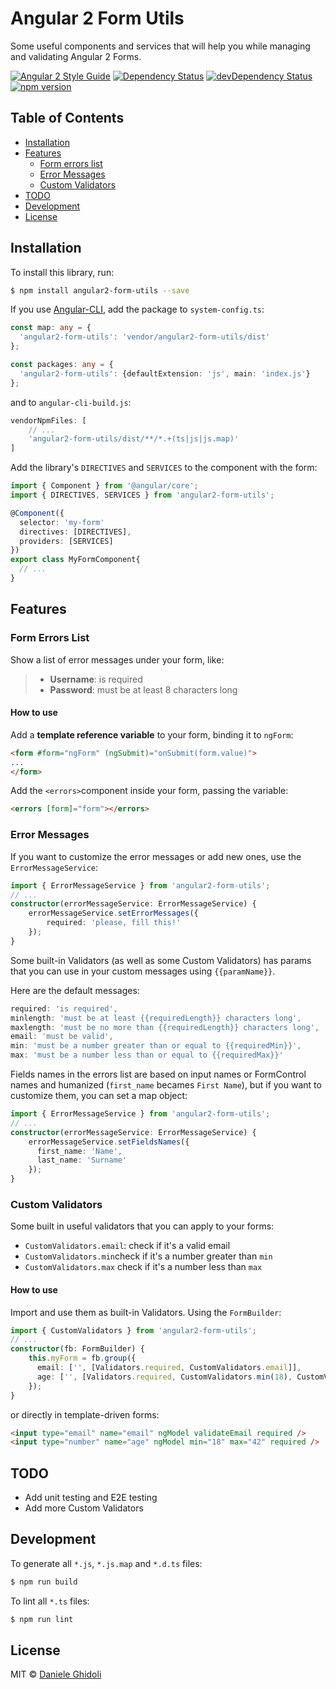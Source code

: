 # Angular 2 Form Utils

Some useful components and services that will help you while managing and validating Angular 2 Forms.

[![Angular 2 Style Guide](https://mgechev.github.io/angular2-style-guide/images/badge.svg)](https://angular.io/styleguide) [![Dependency Status](https://david-dm.org/ghidoz/angular2-form-utils.svg)](https://david-dm.org/ghidoz/angular2-form-utils) [![devDependency Status](https://david-dm.org/ghidoz/angular2-form-utils/dev-status.svg)](https://david-dm.org/ghidoz/angular2-form-utils#info=devDependencies) [![npm version](https://badge.fury.io/js/angular2-form-utils.svg)](https://badge.fury.io/js/angular2-form-utils)

## Table of Contents
- [Installation](#installation)
- [Features](#features)
    - [Form errors list](#form-errors-list)
    - [Error Messages](#error-messages)
    - [Custom Validators](#custom-validators)
- [TODO](#todo)
- [Development](#development)
- [License](#licence)


## Installation

To install this library, run:
```bash
$ npm install angular2-form-utils --save
```

If you use [Angular-CLI](https://github.com/angular/angular-cli), add the package to `system-config.ts`:
```typescript
const map: any = {
  'angular2-form-utils': 'vendor/angular2-form-utils/dist'
};

const packages: any = {
  'angular2-form-utils': {defaultExtension: 'js', main: 'index.js'}
};
```

and to `angular-cli-build.js`:
```javascript
vendorNpmFiles: [
    // ...
    'angular2-form-utils/dist/**/*.+(ts|js|js.map)'
]
```

Add the library's `DIRECTIVES` and `SERVICES` to the component with the form:
```typescript
import { Component } from '@angular/core';
import { DIRECTIVES, SERVICES } from 'angular2-form-utils';

@Component({
  selector: 'my-form'
  directives: [DIRECTIVES],
  providers: [SERVICES]
})
export class MyFormComponent{
  // ...
}
```
## Features

### Form Errors List

Show a list of error messages under your form, like:

> - **Username**: is required
> - **Password**: must be at least 8 characters long

#### How to use
 
Add a **template reference variable** to your form, binding it to `ngForm`:

```html
<form #form="ngForm" (ngSubmit)="onSubmit(form.value)">
...
</form>
```

Add the `<errors>`component inside your form, passing the variable:

```html
<errors [form]="form"></errors>
```

### Error Messages

If you want to customize the error messages or add new ones, use the `ErrorMessageService`:
```typescript
import { ErrorMessageService } from 'angular2-form-utils';
// ...
constructor(errorMessageService: ErrorMessageService) {
    errorMessageService.setErrorMessages({
        required: 'please, fill this!'
    });
}
```

Some built-in Validators (as well as some Custom Validators) has params that you can use in your custom messages using `{{paramName}}`. 

Here are the default messages:

```typescript
required: 'is required',
minlength: 'must be at least {{requiredLength}} characters long',
maxlength: 'must be no more than {{requiredLength}} characters long',
email: 'must be valid',
min: 'must be a number greater than or equal to {{requiredMin}}',
max: 'must be a number less than or equal to {{requiredMax}}'
```

Fields names in the errors list are based on input names or FormControl names and humanized (`first_name` becames `First Name`), but if you want to customize them, you can set a map object:

```typescript
import { ErrorMessageService } from 'angular2-form-utils';
// ...
constructor(errorMessageService: ErrorMessageService) {
    errorMessageService.setFieldsNames({
      first_name: 'Name',
      last_name: 'Surname'
    });
}
```

### Custom Validators

Some built in useful validators that you can apply to your forms:

 - `CustomValidators.email`: check if it's a valid email
 - `CustomValidators.min`check if it's a number greater than `min`
 - `CustomValidators.max` check if it's a number less than `max` 

#### How to use

Import and use them as built-in Validators. Using the `FormBuilder`:

```typescript
import { CustomValidators } from 'angular2-form-utils';
// ...
constructor(fb: FormBuilder) {
    this.myForm = fb.group({
      email: ['', [Validators.required, CustomValidators.email]],
      age: ['', [Validators.required, CustomValidators.min(18), CustomValidators.max(42)]]
    });
}
```

or directly in template-driven forms:

```html
<input type="email" name="email" ngModel validateEmail required />
<input type="number" name="age" ngModel min="18" max="42" required />
```

## TODO
- Add unit testing and E2E testing
- Add more Custom Validators

## Development

To generate all `*.js`, `*.js.map` and `*.d.ts` files:

```bash
$ npm run build
```

To lint all `*.ts` files:

```bash
$ npm run lint
```

## License

MIT © [Daniele Ghidoli](http://danieleghidoli.it)
